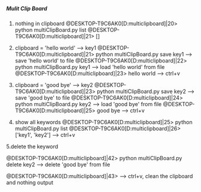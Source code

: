##### Mulit Clip Board

1. nothing in clipboard
@DESKTOP-T9C6AK0[D:multiclipboard]|20> python multiClipBoard.py list
@DESKTOP-T9C6AK0[D:multiclipboard]|21> []

2. clipboard = 'hello world'  --> key1
@DESKTOP-T9C6AK0[D:multiclipboard]|21> python multiClipBoard.py save key1    --> save 'hello world' to file
@DESKTOP-T9C6AK0[D:multiclipboard]|22> python multiClipBoard.py key1 		--> load 'hello world' from file
@DESKTOP-T9C6AK0[D:multiclipboard]|23> hello world	--> ctrl+v 


3. clipboard = 'good bye' 	--> key2
@DESKTOP-T9C6AK0[D:multiclipboard]|23> python multiClipBoard.py save key2	--> save 'good bye' to file
@DESKTOP-T9C6AK0[D:multiclipboard]|24> python multiClipBoard.py key2		--> load 'good bye' from file
@DESKTOP-T9C6AK0[D:multiclipboard]|25> good bye		--> ctrl+v

4. show all keywords 
@DESKTOP-T9C6AK0[D:multiclipboard]|25> python multiClipBoard.py list
@DESKTOP-T9C6AK0[D:multiclipboard]|26> ['key1', 'key2']  --> ctrl+v

5.delete the keyword

@DESKTOP-T9C6AK0[D:multiclipboard]|42> python multiClipBoard.py  delete key2	--> delete 'good bye' from file

@DESKTOP-T9C6AK0[D:multiclipboard]|43>		--> ctrl+v, clean the clipboard and nothing output
